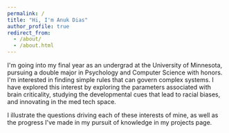 ```yaml
---
permalink: /
title: "Hi, I'm Anuk Dias"
author_profile: true
redirect_from: 
  - /about/
  - /about.html
---
```


I'm going into my final year as an undergrad at the University of Minnesota, pursuing a double major in Psychology and Computer Science with honors. I'm interested in finding simple rules that can govern complex systems. I have explored this interest by exploring the parameters associated with brain criticality, studying the developmental cues that lead to racial biases, and innovating in the med tech space.

I illustrate the questions driving each of these interests of mine, as well as the progress I've made in my pursuit of knowledge in my projects page.